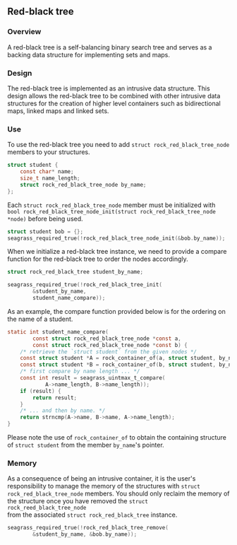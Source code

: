 ## Red-black tree

### Overview

A red-black tree is a self-balancing binary search tree and serves as a
backing data structure for implementing sets and maps.

### Design

The red-black tree is implemented as an intrusive data structure. This
design allows the red-black tree to be combined with other intrusive data
structures for the creation of higher level containers such as bidirectional
maps, linked maps and linked sets.

### Use

To use the red-black tree you need to add ``struct
rock_red_black_tree_node`` members to your structures.

```c
struct student {
    const char* name;
    size_t name_length;
    struct rock_red_black_tree_node by_name;
};
```

Each ``struct rock_red_black_tree_node`` member must be initialized with ``bool
rock_red_black_tree_node_init(struct rock_red_black_tree_node *node)`` before
being used.

```c
struct student bob = {};
seagrass_required_true(!rock_red_black_tree_node_init(&bob.by_name));
```

When we initialize a red-black tree instance, we need to provide a compare
function for the red-black tree to order the nodes accordingly.

```c
struct rock_red_black_tree student_by_name;

seagrass_required_true(!rock_red_black_tree_init(
        &student_by_name,
        student_name_compare));
```

As an example, the compare function provided below is for the ordering on
the name of a student.

```c
static int student_name_compare(
        const struct rock_red_black_tree_node *const a,
        const struct rock_red_black_tree_node *const b) {
    /* retrieve the `struct student` from the given nodes */
    const struct student *A = rock_container_of(a, struct student, by_name);
    const struct student *B = rock_container_of(b, struct student, by_name);
    /* first compare by name length ... */
    const int result = seagrass_uintmax_t_compare(
            A->name_length, B->name_length));
    if (result) {
        return result;
    }
    /* ... and then by name. */
    return strncmp(A->name, B->name, A->name_length);
}
```

Please note the use of ``rock_container_of`` to obtain the containing structure
of ``struct student`` from the member ``by_name``'s pointer.

### Memory

As a consequence of being an intrusive container, it is the user's
responsibility to manage the memory of the structures with ``struct
rock_red_black_tree_node`` members. You should only reclaim the memory of
the structure once you have removed the ``struct rock_reed_black_tree_node``  
from the associated ``struct rock_red_black_tree`` instance.

```c
seagrass_required_true(!rock_red_black_tree_remove(
        &student_by_name, &bob.by_name));
```
